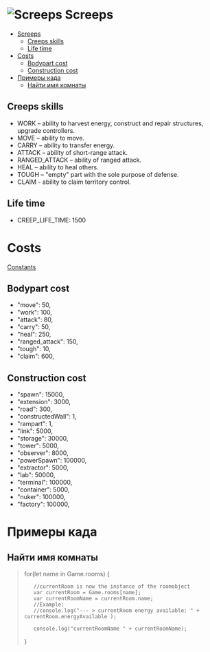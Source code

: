 
![Screeps](https://screeps.com/images/logotype-animated.svg "Screeps")
Screeps
===

- [Screeps](#screeps)
  - [Creeps skills](#creeps-skills)
  - [Life time](#life-time)
- [Costs](#costs)
  - [Bodypart cost](#bodypart-cost)
  - [Construction cost](#construction-cost)
- [Примеры када](#%d0%9f%d1%80%d0%b8%d0%bc%d0%b5%d1%80%d1%8b-%d0%ba%d0%b0%d0%b4%d0%b0)
  - [Найти имя комнаты](#%d0%9d%d0%b0%d0%b9%d1%82%d0%b8-%d0%b8%d0%bc%d1%8f-%d0%ba%d0%be%d0%bc%d0%bd%d0%b0%d1%82%d1%8b)

## Creeps skills

+ WORK – ability to harvest energy, construct and repair structures, upgrade controllers.
+ MOVE – ability to move.
+ CARRY – ability to transfer energy.
+ ATTACK – ability of short-range attack.
+ RANGED_ATTACK – ability of ranged attack.
+ HEAL – ability to heal others.
+ TOUGH – "empty" part with the sole purpose of defense.
+ CLAIM - ability to claim territory control.

## Life time
+ CREEP_LIFE_TIME: 1500


Costs
===

[Constants](https://docs.screeps.com/api/#Constants)


## Bodypart cost
+ "move": 50,
+ "work": 100,
+ "attack": 80,
+ "carry": 50,
+ "heal": 250,
+ "ranged_attack": 150,
+ "tough": 10,
+ "claim": 600,


## Construction cost
+ "spawn": 15000,
+ "extension": 3000,
+ "road": 300,
+ "constructedWall": 1,
+ "rampart": 1,
+ "link": 5000,
+ "storage": 30000,
+ "tower": 5000,
+ "observer": 8000,
+ "powerSpawn": 100000,
+ "extractor": 5000,
+ "lab": 50000,
+ "terminal": 100000,
+ "container": 5000,
+ "nuker": 100000,
+ "factory": 100000,

# Примеры када

## Найти имя комнаты
>for(let name in Game.rooms) {
>        
>        //currentRoom is now the instance of the roomobject
>        var currentRoom = Game.rooms[name];
>        var currentRoomName = currentRoom.name;
>        //Example:
>        //console.log("--- > currentRoom energy available: " + currentRoom.energyAvailable );
>        
>        console.log("currentRoomName " + currentRoomName);
>}